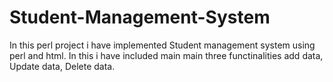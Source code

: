# Student-Management-System
In this perl project i have implemented Student management system using perl and html.
In this i have included main main three functinalities add data, Update data, Delete data.
